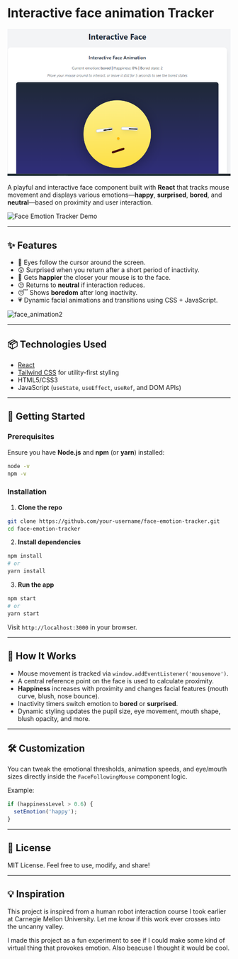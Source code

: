 # Interactive face animation Tracker

![Application screenshot on stackblitz](screenshot_face_anim.png)



A playful and interactive face component built with **React** that tracks mouse movement and displays various emotions—**happy**, **surprised**, **bored**, and **neutral**—based on proximity and user interaction.

![Face Emotion Tracker Demo](demo.gif) <!-- You can replace or remove this line if no demo gif -->

---

## ✨ Features

* 👀 Eyes follow the cursor around the screen.
* 😲 Surprised when you return after a short period of inactivity.
* 🙂 Gets **happier** the closer your mouse is to the face.
* 😐 Returns to **neutral** if interaction reduces.
* 😴 Shows **boredom** after long inactivity.
* 💗 Dynamic facial animations and transitions using CSS + JavaScript.

![face_animation2](https://github.com/user-attachments/assets/e7b31e82-cd10-418e-9366-5435549653b5)

---

## 📦 Technologies Used

* [React](https://reactjs.org/)
* [Tailwind CSS](https://tailwindcss.com/) for utility-first styling
* HTML5/CSS3
* JavaScript (`useState`, `useEffect`, `useRef`, and DOM APIs)

---

## 🚀 Getting Started

### Prerequisites

Ensure you have **Node.js** and **npm** (or **yarn**) installed:

```bash
node -v
npm -v
```

### Installation

1. **Clone the repo**

```bash
git clone https://github.com/your-username/face-emotion-tracker.git
cd face-emotion-tracker
```

2. **Install dependencies**

```bash
npm install
# or
yarn install
```

3. **Run the app**

```bash
npm start
# or
yarn start
```

Visit `http://localhost:3000` in your browser.

---

## 🧠 How It Works

* Mouse movement is tracked via `window.addEventListener('mousemove')`.
* A central reference point on the face is used to calculate proximity.
* **Happiness** increases with proximity and changes facial features (mouth curve, blush, nose bounce).
* Inactivity timers switch emotion to **bored** or **surprised**.
* Dynamic styling updates the pupil size, eye movement, mouth shape, blush opacity, and more.

---


## 🛠 Customization

You can tweak the emotional thresholds, animation speeds, and eye/mouth sizes directly inside the `FaceFollowingMouse` component logic.

Example:

```js
if (happinessLevel > 0.6) {
  setEmotion('happy');
}
```

---



## 📄 License

MIT License. Feel free to use, modify, and share!

---

## 💡 Inspiration

This project is inspired from a human robot interaction course I took earlier at Carnegie Mellon University.
Let me know if this work ever crosses into the uncanny valley. 

I made this project as a fun experiment to see if I could make some kind of virtual thing that provokes emotion. Also beacuse I thought it would be cool.

